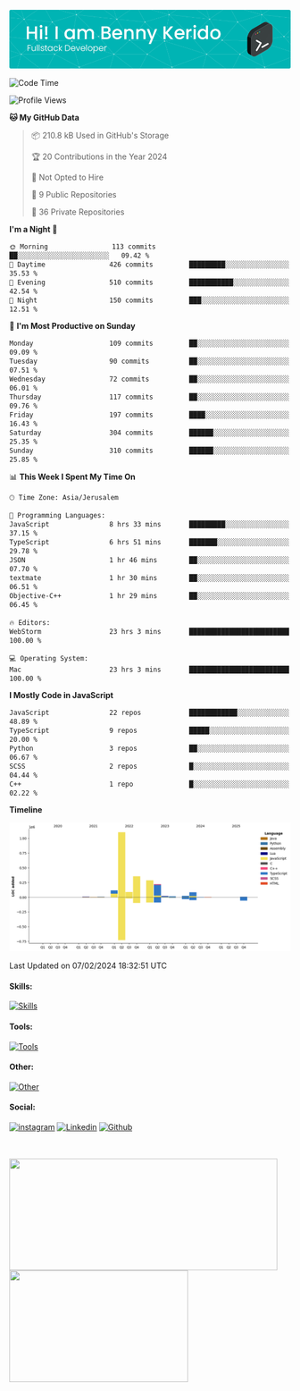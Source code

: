 ![Header](./header.png)


<!--START_SECTION:waka-->
![Code Time](http://img.shields.io/badge/Code%20Time-438%20hrs%2016%20mins-blue)

![Profile Views](http://img.shields.io/badge/Profile%20Views-0-blue)

**🐱 My GitHub Data** 

> 📦 210.8 kB Used in GitHub's Storage 
 > 
> 🏆 20 Contributions in the Year 2024
 > 
> 🚫 Not Opted to Hire
 > 
> 📜 9 Public Repositories 
 > 
> 🔑 36 Private Repositories 
 > 
**I'm a Night 🦉** 

```text
🌞 Morning                113 commits         ██░░░░░░░░░░░░░░░░░░░░░░░   09.42 % 
🌆 Daytime                426 commits         █████████░░░░░░░░░░░░░░░░   35.53 % 
🌃 Evening                510 commits         ███████████░░░░░░░░░░░░░░   42.54 % 
🌙 Night                  150 commits         ███░░░░░░░░░░░░░░░░░░░░░░   12.51 % 
```
📅 **I'm Most Productive on Sunday** 

```text
Monday                   109 commits         ██░░░░░░░░░░░░░░░░░░░░░░░   09.09 % 
Tuesday                  90 commits          ██░░░░░░░░░░░░░░░░░░░░░░░   07.51 % 
Wednesday                72 commits          ██░░░░░░░░░░░░░░░░░░░░░░░   06.01 % 
Thursday                 117 commits         ██░░░░░░░░░░░░░░░░░░░░░░░   09.76 % 
Friday                   197 commits         ████░░░░░░░░░░░░░░░░░░░░░   16.43 % 
Saturday                 304 commits         ██████░░░░░░░░░░░░░░░░░░░   25.35 % 
Sunday                   310 commits         ██████░░░░░░░░░░░░░░░░░░░   25.85 % 
```


📊 **This Week I Spent My Time On** 

```text
🕑︎ Time Zone: Asia/Jerusalem

💬 Programming Languages: 
JavaScript               8 hrs 33 mins       █████████░░░░░░░░░░░░░░░░   37.15 % 
TypeScript               6 hrs 51 mins       ███████░░░░░░░░░░░░░░░░░░   29.78 % 
JSON                     1 hr 46 mins        ██░░░░░░░░░░░░░░░░░░░░░░░   07.70 % 
textmate                 1 hr 30 mins        ██░░░░░░░░░░░░░░░░░░░░░░░   06.51 % 
Objective-C++            1 hr 29 mins        ██░░░░░░░░░░░░░░░░░░░░░░░   06.45 % 

🔥 Editors: 
WebStorm                 23 hrs 3 mins       █████████████████████████   100.00 % 

💻 Operating System: 
Mac                      23 hrs 3 mins       █████████████████████████   100.00 % 
```

**I Mostly Code in JavaScript** 

```text
JavaScript               22 repos            ████████████░░░░░░░░░░░░░   48.89 % 
TypeScript               9 repos             █████░░░░░░░░░░░░░░░░░░░░   20.00 % 
Python                   3 repos             ██░░░░░░░░░░░░░░░░░░░░░░░   06.67 % 
SCSS                     2 repos             █░░░░░░░░░░░░░░░░░░░░░░░░   04.44 % 
C++                      1 repo              █░░░░░░░░░░░░░░░░░░░░░░░░   02.22 % 
```



**Timeline**

![Lines of Code chart](https://raw.githubusercontent.com/bennykerido/bennykerido/main/assets/bar_graph.png)


 Last Updated on 07/02/2024 18:32:51 UTC
<!--END_SECTION:waka-->
#### Skills:
[![Skills](https://skillicons.dev/icons?i=js,ts,html,css,py&perline=5&theme=dark)](https://skillicons.dev)

#### Tools:
[![Tools](https://skillicons.dev/icons?i=react,nextjs,redux,nestjs,nodejs,express,sass,jquery&perline=5&theme=dark)](https://skillicons.dev)

#### Other:
[![Other](https://skillicons.dev/icons?i=bun,git,firebase,idea,postman,netlify,mongodb,materialui,figma,docker,eclipse,ps,ai,xd&perline=5&theme=dark)](https://skillicons.dev)

#### Social:
[![instagram](https://skillicons.dev/icons?i=instagram&perline=5&theme=dark)](https://www.instagram.com/bennykerido)
[![Linkedin](https://skillicons.dev/icons?i=linkedin&perline=5&theme=dark)](https://www.linkedin.com/in/bennykerido)
[![Github](https://skillicons.dev/icons?i=github&perline=5&theme=dark)](https://www.github.com/bennykerido)

<br/>
<br/>

<a href="https://github.com/bennykerido">
  <img height=200 width=480 align="center" src="https://github-readme-stats.vercel.app/api?username=bennykerido&hide=prs,contribs&show_icons=true&card_width=320" />
</a>
<a href="https://github.com/bennykerido">
  <img height=200 width=320 align="center" src="https://github-readme-stats.vercel.app/api/top-langs/?username=bennykerido&layout=compact&card_width=320" />
</a>

